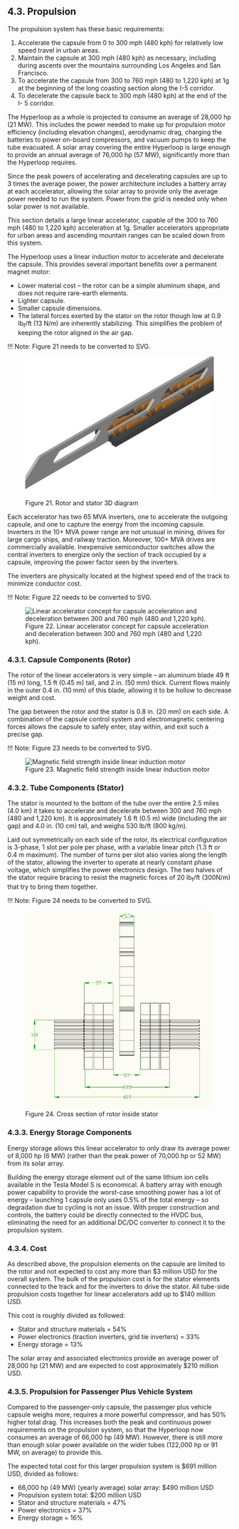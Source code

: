 ## 4.3. Propulsion

The propulsion system has these basic requirements:

1. Accelerate the capsule from 0 to 300 mph (480 kph) for relatively low speed travel in urban areas.
2. Maintain the capsule at 300 mph (480 kph) as necessary, including during ascents over the mountains surrounding Los Angeles and San Francisco.
3. To accelerate the capsule from 300 to 760 mph (480 to 1,220 kph) at 1g at the beginning of the long coasting section along the I-5 corridor.
4. To decelerate the capsule back to 300 mph (480 kph) at the end of the I- 5 corridor.

The Hyperloop as a whole is projected to consume an average of 28,000 hp (21 MW). This includes the power needed to make up for propulsion motor efficiency (including elevation changes), aerodynamic drag, charging the batteries to power on-board compressors, and vacuum pumps to keep the tube evacuated. A solar array covering the entire Hyperloop is large enough to provide an annual average of 76,000 hp (57 MW), significantly more than the Hyperloop requires.

Since the peak powers of accelerating and decelerating capsules are up to 3 times the average power, the power architecture includes a battery array at each accelerator, allowing the solar array to provide only the average power needed to run the system. Power from the grid is needed only when solar power is not available.

This section details a large linear accelerator, capable of the 300 to 760 mph (480 to 1,220 kph) acceleration at 1g. Smaller accelerators appropriate for urban areas and ascending mountain ranges can be scaled down from this system.

The Hyperloop uses a linear induction motor to accelerate and decelerate the capsule. This provides several important benefits over a permanent magnet motor:

* Lower material cost – the rotor can be a simple aluminum shape, and does not require rare-earth elements.
* Lighter capsule.
* Smaller capsule dimensions.
* The lateral forces exerted by the stator on the rotor though low at 0.9 lb<sub>f</sub>/ft (13 N/m) are inherently stabilizing. This simplifies the problem of keeping the rotor aligned in the air gap.

!!! Note: Figure 21 needs to be converted to SVG.

<figure>
	<img src="../assets/figures/21.jpg" alt="Rotor and stator 3D diagram">
	<figcaption>Figure 21. Rotor and stator 3D diagram</figcaption>
</figure>

Each accelerator has two 65 MVA inverters, one to accelerate the outgoing capsule, and one to capture the energy from the incoming capsule. Inverters in the 10+ MVA power range are not unusual in mining, drives for large cargo ships, and railway traction. Moreover, 100+ MVA drives are commercially available. Inexpensive semiconductor switches allow the central inverters to energize only the section of track occupied by a capsule, improving the power factor seen by the inverters.

The inverters are physically located at the highest speed end of the track to minimize conductor cost.

!!! Note: Figure 22 needs to be converted to SVG.

<figure>
	<img src="../assets/figures/22.svg" alt="Linear accelerator concept for capsule acceleration and deceleration between 300 and 760 mph (480 and 1,220 kph).">
	<figcaption>Figure 22. Linear accelerator concept for capsule acceleration and deceleration between 300 and 760 mph (480 and 1,220 kph).</figcaption>
</figure>

### 4.3.1. Capsule Components (Rotor)

The rotor of the linear accelerators is very simple – an aluminum blade 49 ft (15 m) long, 1.5 ft (0.45 m) tall, and 2 in. (50 mm) thick. Current flows mainly in the outer 0.4 in. (10 mm) of this blade, allowing it to be hollow to decrease weight and cost.

The gap between the rotor and the stator is 0.8 in. (20 mm) on each side. A combination of the capsule control system and electromagnetic centering forces allows the capsule to safely enter, stay within, and exit such a precise gap.

!!! Note: Figure 23 needs to be converted to SVG.

<figure>
	<img src="../assets/figures/23.svg" alt="Magnetic field strength inside linear induction motor">
	<figcaption>Figure 23. Magnetic field strength inside linear induction motor</figcaption>
</figure>

### 4.3.2. Tube Components (Stator)

The stator is mounted to the bottom of the tube over the entire 2.5 miles (4.0 km) it takes to accelerate and decelerate between 300 and 760 mph (480 and 1,220 km). It is approximately 1.6 ft (0.5 m) wide (including the air gap) and 4.0 in. (10 cm) tall, and weighs 530 lb/ft (800 kg/m).

Laid out symmetrically on each side of the rotor, its electrical configuration is 3-phase, 1 slot per pole per phase, with a variable linear pitch (1.3 ft or 0.4 m maximum). The number of turns per slot also varies along the length of the stator, allowing the inverter to operate at nearly constant phase voltage, which simplifies the power electronics design. The two halves of the stator require bracing to resist the magnetic forces of 20 lb<sub>f</sub>/ft (300N/m) that try to bring them together.

!!! Note: Figure 24 needs to be converted to SVG.

<figure>
	<img src="../assets/figures/24.jpg" alt="Cross section of rotor inside stator">
	<figcaption>Figure 24. Cross section of rotor inside stator</figcaption>
</figure>

### 4.3.3. Energy Storage Components

Energy storage allows this linear accelerator to only draw its average power of 8,000 hp (6 MW) (rather than the peak power of 70,000 hp or 52 MW) from its solar array.

Building the energy storage element out of the same lithium ion cells available in the Tesla Model S is economical. A battery array with enough power capability to provide the worst-case smoothing power has a lot of energy – launching 1 capsule only uses 0.5% of the total energy – so degradation due to cycling is not an issue. With proper construction and controls, the battery could be directly connected to the HVDC bus, eliminating the need for an additional DC/DC converter to connect it to the propulsion system.

### 4.3.4. Cost

As described above, the propulsion elements on the capsule are limited to the rotor and not expected to cost any more than $3 million USD for the overall system. The bulk of the propulsion cost is for the stator elements connected to the track and for the inverters to drive the stator. All tube-side propulsion costs together for linear accelerators add up to $140 million USD.

This cost is roughly divided as followed:

* Stator and structure materials = 54%
* Power electronics (traction inverters, grid tie inverters) = 33%
* Energy storage = 13%

The solar array and associated electronics provide an average power of 28,000 hp (21 MW) and are expected to cost approximately $210 million USD.

### 4.3.5. Propulsion for Passenger Plus Vehicle System

Compared to the passenger-only capsule, the passenger plus vehicle capsule weighs more, requires a more powerful compressor, and has 50% higher total drag. This increases both the peak and continuous power requirements on the propulsion system, so that the Hyperloop now consumes an average of 66,000 hp (49 MW). However, there is still more than enough solar power available on the wider tubes (122,000 hp or 91 MW, on average) to provide this.

The expected total cost for this larger propulsion system is $691 million USD, divided as follows:

* 66,000 hp (49 MW) (yearly average) solar array: $490 million USD
* Propulsion system total: $200 million USD
* Stator and structure materials = 47%
* Power electronics = 37%
* Energy storage = 16%

